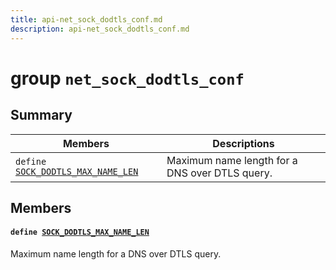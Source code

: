 ```yaml
---
title: api-net_sock_dodtls_conf.md
description: api-net_sock_dodtls_conf.md
---
```

# group `net_sock_dodtls_conf` 

## Summary

 Members                        | Descriptions                                
--------------------------------|---------------------------------------------
`define `[`SOCK_DODTLS_MAX_NAME_LEN`](#group__net__sock__dodtls__conf_1ga3bf2261b6c618389f16bc1fc5e513b14)            | Maximum name length for a DNS over DTLS query.

## Members

#### `define `[`SOCK_DODTLS_MAX_NAME_LEN`](#group__net__sock__dodtls__conf_1ga3bf2261b6c618389f16bc1fc5e513b14) 

Maximum name length for a DNS over DTLS query.

